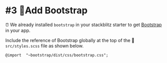# \#3 💅Add Bootstrap

⏰ We already installed `bootstrap` in your stackblitz starter to get [Bootstrap](https://getbootstrap.com/) in your app.

Include the reference of Bootstrap globally at the top of the 📝 `src/styles.scss` file as shown below.

```text
@import  "~bootstrap/dist/css/bootstrap.css";
```

